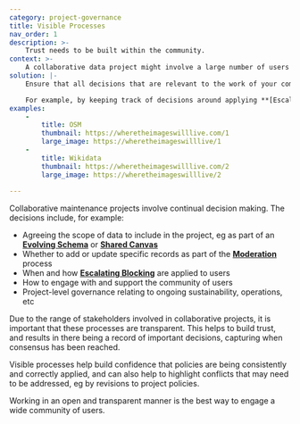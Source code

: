 ```yaml
---
category: project-governance
title: Visible Processes
nav_order: 1
description: >-
    Trust needs to be built within the community.
context: >-
    A collaborative data project might involve a large number of users participating in a range of processes, at different times and at different frequencies. This makes it important to clearly communicate and document when and how decisions have been made.
solution: |-
    Ensure that all decisions that are relevant to the work of your community are clearly documented and shared. 

    For example, by keeping track of decisions around applying **[Escalating Blocking](/patterns/managing-conflict/escalating-blocking)**, clearly indicating the results of reviews carried out during **[Moderation](/patterns/editing/moderation)**, and in other aspects of the project governance, eg meeting minutes and other decision-making processes.
examples:
    -
        title: OSM
        thumbnail: https://wheretheimageswilllive.com/1
        large_image: https://wheretheimageswilllive/1
    -
        title: Wikidata
        thumbnail: https://wheretheimageswilllive.com/2
        large_image: https://wheretheimageswilllive/2
    
---
```


Collaborative maintenance projects involve continual decision making. The decisions include, for example: 

* Agreeing the scope of data to include in the project, eg as part of an **[Evolving Schema](/patterns/data-model/evolving-schema)** or **[Shared Canvas](/patterns/data-model/shared-canvas)**
* Whether to add or update specific records as part of the **[Moderation](/patterns/editing/moderation)** process
* When and how **[Escalating Blocking](/patterns/managing-conflict/escalating-blocking)** are applied to users 
* How to engage with and support the community of users
* Project-level governance relating to ongoing sustainability, operations, etc

Due to the range of stakeholders involved in collaborative projects, it is important that these processes are transparent. This helps to build trust, and results in there being a record of important decisions, capturing when consensus has been reached. 

Visible processes help build confidence that policies are being consistently and correctly applied, and can also help to highlight conflicts that may need to be addressed, eg by revisions to project policies.

Working in an open and transparent manner is the best way to engage a wide community of users.
